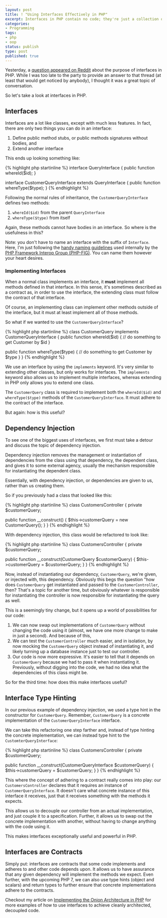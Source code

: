 ```yaml
---
layout: post
title: ! "Using Interfaces Effectively in PHP"
excerpt: Interfaces in PHP contain no code; they're just a collection of thoughts. How is this useful?
categories:
- Programming
tags:
- php
- oop
status: publish
type: post
published: true
---
```


Yesterday, a
[question appeared on Reddit](http://www.reddit.com/r/PHP/comments/30904p/i_dont_understand_the_usefulness_of_interface/)
about the purpose of interfaces in PHP. While I was too late to the party to provide an answer to
that thread (at least that would get noticed by anybody), I thought it was a great topic of
conversation.

So let's take a look at interfaces in PHP.

## Interfaces

Interfaces are a lot like classes, except with much less features. In fact, there are only two
things you can do in an interface:

 1. Define public method stubs, or public methods signatures without bodies, and
 2. Extend another interface

This ends up looking something like:

{% highlight php startinline %}
interface QueryInterface {
  public function whereId($id);
}

interface CustomerQueryInterface extends QueryInterface {
  public function whereType($type);
}
{% endhighlight %}

Following the normal rules of inheritance, the `CustomerQueryInterface` defines two methods:

 1. `whereId($id)` from the parent `QueryInterface`
 2. `whereType($type)` from itself

Again, these methods cannot have bodies in an interface. So where is the usefulness in this?

Note: you don't have to name an interface with the suffix of `Interface`. Here, I'm just following
the [handy naming guidelines](https://github.com/php-fig/fig-standards/blob/master/bylaws/002-psr-naming-conventions.md)
used internally by the [PHP Framework Interop Group (PHP-FIG)](http://www.php-fig.org/). You
can name them however your heart desires.

### Implementing Interfaces

When a normal class implements an interface, it **must** implement all methods defined in that
interface. In this sense, it's sometimes described as a contract as, in order to use the interface,
the extending class must follow the contract of that interface.

Of course, an implementing class can implement other methods outside of the interface, but it must
at least implement all of those methods.

So what if we wanted to use the `CustomerQueryInterface`?

{% highlight php startinline %}
class CustomerQuery implements CustomerQueryInterface {
  public function whereId($id) {
    // do something to get Customer by $id
  }

  public function whereType($type) {
    // do something to get Customer by $type
  }
}
{% endhighlight %}

We use an interface by using the `implements` keyword. It's very similar to extending other classes,
but only works for interfaces. The `implements` keyword also allows us to implement multiple
interfaces, whereas extending in PHP only allows you to extend one class.

The `CustomerQuery` class is required to implement both the `whereId($id)` and `whereType($type)`
methods of the `CustomerQueryInterface`. It must adhere to the contract of the interface.

But again: how is this useful?

## Dependency Injection

To see one of the biggest uses of interfaces, we first must take a detour and discuss the topic of
dependency injection.

Dependency injection removes the management or instantiation of dependencies from the class using
that dependency, the dependent class, and gives it to some external agency, usually the mechanism
responsible for instantiating the dependent class.

Essentially, with dependency injection, or dependencies are given to us, rather than us creating
them.

So if you previously had a class that looked like this:

{% highlight php startinline %}
class CustomersController {
  private $customerQuery;

  public function __construct() {
    $this->customerQuery = new CustomerQuery();
  }
}
{% endhighlight %}

With dependency injection, this class would be refactored to look like:

{% highlight php startinline %}
class CustomersController {
  private $customerQuery;

  public function __construct(CustomerQuery $customerQuery) {
    $this->customerQuery = $customerQuery;
  }
}
{% endhighlight %}

Now, instead of instantiating our dependency, `CustomerQuery`, we're given, or injected with, this
dependency. Obviously this begs the question "how does `CustomerQuery` get instantiated and passed
to the `CustomerController`, then? That's a topic for another time, but obviously whatever is
responsible for instantiating the controller is now responsible for instantiating the query as well.

This is a seemingly tiny change, but it opens up a world of possibilities for our code:

 1. We can now swap out implementations of `CustomerQuery` without changing the code using it
 (almost, we have one more change to make in just a second). And because of this,
 2. We can test the `CustomerController` much easier, and in isolation, by now mocking the
 `CustomerQuery` object instead of instantiating it, and likely turning up a database instance just
 to test our controller.
 3. Our code is now more expressive. It's easier to tell that it depends on `CustomerQuery` because
 we had to pass it when instantiating it. Previously, without digging into the code, we had no idea
 what the dependencies of this class might be.

So for the third time: how does this make interfaces useful?

## Interface Type Hinting

In our previous example of dependency injection, we used a type hint in the constructor for
`CustomerQuery`. Remember, `CustomerQuery` is a concrete implementation of the
`CustomerQueryInterface` interface.

We can take this refactoring one step farther and, instead of type hinting the concrete
implementation, we can instead type hint to the `CustomterQueryInterface`:

{% highlight php startinline %}
class CustomersController {
  private $customerQuery;

  public function __construct(CustomerQueryInterface $customerQuery) {
    $this->customerQuery = $customerQuery;
  }
}
{% endhighlight %}

This where the concept of adhering to a contract really comes into play: our `CustomersController`
declares that it requires an instance of `CustomerQueryInterface`. It doesn't care what concrete
instance of this interface it receives, just that it receives something with the methods it expects.

This allows us to decouple our controller from an actual implementation, and just couple it to a
specification. Further, it allows us to swap out the concrete implementation with another, without
having to change anything with the code using it.

This makes interfaces exceptionally useful and powerful in PHP.

## Interfaces are Contracts

Simply put: interfaces are contracts that some code implements and adheres to and other code
depends upon. It allows us to have assurance that any given dependency will implement the methods
we expect. Even further, with the upcoming PHP 7, we can also use type hints (object and scalars)
and return types to further ensure that concrete implementations adhere to the contracts.

Checkout my article on
[Implementing the Onion Architecture in PHP](/2013/07/04/implementing-the-onion-architecture-in-php/)
for more examples of how to use interfaces to achieve cleanly architected, decoupled code.

